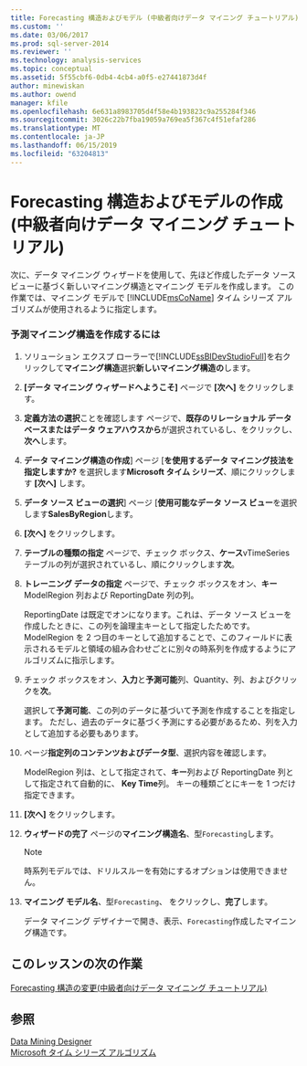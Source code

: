 ```yaml
---
title: Forecasting 構造およびモデル (中級者向けデータ マイニング チュートリアル) の作成 |Microsoft Docs
ms.custom: ''
ms.date: 03/06/2017
ms.prod: sql-server-2014
ms.reviewer: ''
ms.technology: analysis-services
ms.topic: conceptual
ms.assetid: 5f55cbf6-0db4-4cb4-a0f5-e27441873d4f
author: minewiskan
ms.author: owend
manager: kfile
ms.openlocfilehash: 6e631a8983705d4f58e4b193823c9a255284f346
ms.sourcegitcommit: 3026c22b7fba19059a769ea5f367c4f51efaf286
ms.translationtype: MT
ms.contentlocale: ja-JP
ms.lasthandoff: 06/15/2019
ms.locfileid: "63204813"
---
```

# <a name="creating-a-forecasting-structure-and-model-intermediate-data-mining-tutorial"></a>Forecasting 構造およびモデルの作成 (中級者向けデータ マイニング チュートリアル)
  次に、データ マイニング ウィザードを使用して、先ほど作成したデータ ソース ビューに基づく新しいマイニング構造とマイニング モデルを作成します。 この作業では、マイニング モデルで [!INCLUDE[msCoName](../includes/msconame-md.md)] タイム シリーズ アルゴリズムが使用されるように指定します。  
  
### <a name="to-create-a-forecasting-mining-structure"></a>予測マイニング構造を作成するには  
  
1.  ソリューション エクスプ ローラーで[!INCLUDE[ssBIDevStudioFull](../includes/ssbidevstudiofull-md.md)]を右クリックして**マイニング構造**選択**新しいマイニング構造の**します。  
  
2.  **[データ マイニング ウィザードへようこそ]** ページで **[次へ]** をクリックします。  
  
3.  **定義方法の選択**ことを確認します ページで、**既存のリレーショナル データベースまたはデータ ウェアハウスから**が選択されているし、をクリックし、 **次へ**します。  
  
4.  **データ マイニング構造の作成**] ページ [**を使用するデータ マイニング技法を指定しますか?** を選択します**Microsoft タイム シリーズ**、順にクリックします **[次へ]** します。  
  
5.  **データ ソース ビューの選択**] ページ [**使用可能なデータ ソース ビュー**を選択します**SalesByRegion**します。  
  
6.  **[次へ]** をクリックします。  
  
7.  **テーブルの種類の指定** ページで、チェック ボックス、**ケース**vTimeSeries テーブルの列が選択されているし、順にクリックします**次**。  
  
8.  **トレーニング データの指定** ページで、チェック ボックスをオン、**キー** ModelRegion 列および ReportingDate 列の列。  
  
     ReportingDate は既定でオンになります。これは、データ ソース ビューを作成したときに、この列を論理主キーとして指定したためです。 ModelRegion を 2 つ目のキーとして追加することで、このフィールドに表示されるモデルと領域の組み合わせごとに別々の時系列を作成するようにアルゴリズムに指示します。  
  
9. チェック ボックスをオン、**入力**と**予測可能**列、Quantity、列、およびクリックを**次**。  
  
     選択して**予測可能**、この列のデータに基づいて予測を作成することを指定します。 ただし、過去のデータに基づく予測にする必要があるため、列を入力として追加する必要もあります。  
  
10. ページ**指定列のコンテンツおよびデータ型**、選択内容を確認します。  
  
     ModelRegion 列は、として指定されて、**キー**列および ReportingDate 列として指定されて自動的に、 **Key Time**列。 キーの種類ごとにキーを 1 つだけ指定できます。  
  
11. **[次へ]** をクリックします。  
  
12. **ウィザードの完了** ページの**マイニング構造名**、型`Forecasting`します。  
  
    > [!NOTE]  
    >  時系列モデルでは、ドリルスルーを有効にするオプションは使用できません。  
  
13. **マイニング モデル名**、型`Forecasting`、 をクリックし、**完了**します。  
  
     データ マイニング デザイナーで開き、表示、`Forecasting`作成したマイニング構造です。  
  
## <a name="next-task-in-lesson"></a>このレッスンの次の作業  
 [Forecasting 構造の変更&#40;中級者向けデータ マイニング チュートリアル&#41;](../../2014/tutorials/modifying-the-forecasting-structure-intermediate-data-mining-tutorial.md)  
  
## <a name="see-also"></a>参照  
 [Data Mining Designer](../../2014/analysis-services/data-mining/data-mining-designer.md)   
 [Microsoft タイム シリーズ アルゴリズム](../../2014/analysis-services/data-mining/microsoft-time-series-algorithm.md)  
  
  
